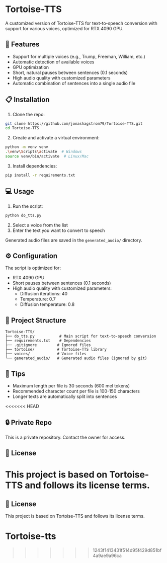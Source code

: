 # Tortoise-TTS

A customized version of Tortoise-TTS for text-to-speech conversion with support for various voices, optimized for RTX 4090 GPU.

## 🚀 Features

- Support for multiple voices (e.g., Trump, Freeman, William, etc.)
- Automatic detection of available voices
- GPU optimization
- Short, natural pauses between sentences (0.1 seconds)
- High audio quality with customized parameters
- Automatic combination of sentences into a single audio file

## 📋 Installation

1. Clone the repo:
```bash
git clone https://github.com/jonashagstrom79/Tortoise-TTS.git
cd Tortoise-TTS
```

2. Create and activate a virtual environment:
```bash
python -m venv venv
.\venv\Scripts\activate  # Windows
source venv/bin/activate  # Linux/Mac
```

3. Install dependencies:
```bash
pip install -r requirements.txt
```

## 💻 Usage

1. Run the script:
```bash
python do_tts.py
```

2. Select a voice from the list
3. Enter the text you want to convert to speech

Generated audio files are saved in the `generated_audio/` directory.

## ⚙️ Configuration

The script is optimized for:
- RTX 4090 GPU
- Short pauses between sentences (0.1 seconds)
- High audio quality with customized parameters:
  - Diffusion iterations: 40
  - Temperature: 0.7
  - Diffusion temperature: 0.8

## 📁 Project Structure

```
Tortoise-TTS/
├── do_tts.py           # Main script for text-to-speech conversion
├── requirements.txt    # Dependencies
├── .gitignore         # Ignored files
├── tortoise/          # Tortoise-TTS library
├── voices/            # Voice files
└── generated_audio/   # Generated audio files (ignored by git)
```

## 📝 Tips

- Maximum length per file is 30 seconds (600 mel tokens)
- Recommended character count per file is 100-150 characters
- Longer texts are automatically split into sentences

<<<<<<< HEAD
## 🔒 Private Repo

This is a private repository. Contact the owner for access.

## 📄 License

This project is based on Tortoise-TTS and follows its license terms.
=======
## 📄 License

This project is based on Tortoise-TTS and follows its license terms.
# Tortoise-tts
>>>>>>> 1243f1413431f514d95f429d851bf4a9ae9a96ca
